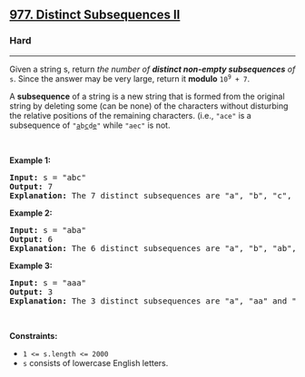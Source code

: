 <h2><a href="https://leetcode.com/problems/distinct-subsequences-ii">977. Distinct Subsequences II</a></h2><h3>Hard</h3><hr><p>Given a string s, return <em>the number of <strong>distinct non-empty subsequences</strong> of</em> <code>s</code>. Since the answer may be very large, return it <strong>modulo</strong> <code>10<sup>9</sup> + 7</code>.</p>
A <strong>subsequence</strong> of a string is a new string that is formed from the original string by deleting some (can be none) of the characters without disturbing the relative positions of the remaining characters. (i.e., <code>&quot;ace&quot;</code> is a subsequence of <code>&quot;<u>a</u>b<u>c</u>d<u>e</u>&quot;</code> while <code>&quot;aec&quot;</code> is not.
<p>&nbsp;</p>
<p><strong class="example">Example 1:</strong></p>

<pre>
<strong>Input:</strong> s = &quot;abc&quot;
<strong>Output:</strong> 7
<strong>Explanation:</strong> The 7 distinct subsequences are &quot;a&quot;, &quot;b&quot;, &quot;c&quot;, &quot;ab&quot;, &quot;ac&quot;, &quot;bc&quot;, and &quot;abc&quot;.
</pre>

<p><strong class="example">Example 2:</strong></p>

<pre>
<strong>Input:</strong> s = &quot;aba&quot;
<strong>Output:</strong> 6
<strong>Explanation:</strong> The 6 distinct subsequences are &quot;a&quot;, &quot;b&quot;, &quot;ab&quot;, &quot;aa&quot;, &quot;ba&quot;, and &quot;aba&quot;.
</pre>

<p><strong class="example">Example 3:</strong></p>

<pre>
<strong>Input:</strong> s = &quot;aaa&quot;
<strong>Output:</strong> 3
<strong>Explanation:</strong> The 3 distinct subsequences are &quot;a&quot;, &quot;aa&quot; and &quot;aaa&quot;.
</pre>

<p>&nbsp;</p>
<p><strong>Constraints:</strong></p>

<ul>
	<li><code>1 &lt;= s.length &lt;= 2000</code></li>
	<li><code>s</code> consists of lowercase English letters.</li>
</ul>

